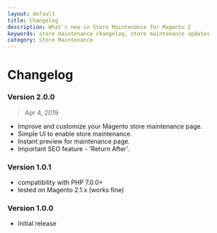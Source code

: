 ```yaml
---
layout: default
title: Changelog
description: What's new in Store Maintenance for Magento 2
keywords: store maintenance changelog, store maintenance updates
category: Store Maintenance
---
```


# Changelog

### Version 2.0.0

> Apr 4, 2019

 -  Improve and customize your Magento store maintenance page.
 -  Simple UI to enable store maintenance.
 -  Instant preview for maintenance page.
 -  Important SEO feature - 'Return After'.

### Version 1.0.1

 -  compatibility with PHP 7.0.0+
 -  tested on Magento 2.1.x (works fine)

### Version 1.0.0

 -  Initial release

